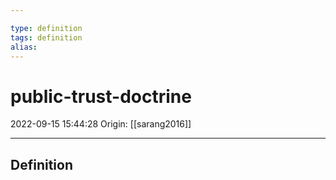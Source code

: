 ```yaml
---

type: definition
tags: definition
alias:
---
```


# public-trust-doctrine

2022-09-15 15:44:28
Origin: [[sarang2016]]

---

## Definition


